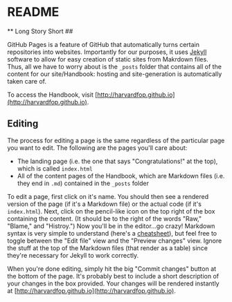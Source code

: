 # README #

** Long Story Short ##

GitHub Pages is a feature of GitHub that automatically turns certain repositories into websites. Importantly for our purposes, it uses [Jekyll](https://help.github.com/articles/using-jekyll-with-pages/) software to allow for easy creation of static sites from Makrdown files. Thus, all we have to worry about is the `_posts` folder that contains all of the content for our site/Handbook: hosting and site-generation is automatically taken care of.

To access the Handbook, visit [http://harvardfop.github.io](http://harvardfop.github.io).

## Editing ##

The process for editing a page is the same regardless of the particular page you want to edit. The following are the pages you'll care about:

- The landing page (i.e. the one that says "Congratulations!" at the top), which is called `index.html`
- All of the content pages of the Handbook, which are Markdown files (i.e. they end in `.md`) contained in the `_posts` folder

To edit a page, first click on it's name. You should then see a rendered version of the page (if it's a Markdown file) or the actual code (if it's `index.html`). Next, click on the pencil-like icon on the top right of the box containing the content. (It should be to the right of the words "Raw," "Blame," and "Histroy.") Now you'll be in the editor...go crazy! Markdown syntax is very simple to understand (here's a [cheatsheet](https://github.com/adam-p/markdown-here/wiki/Markdown-Cheatsheet)), but feel free to toggle between the "Edit file" view and the "Preview changes" view. Ignore the stuff at the top of the Markdown files (that render as a table) since they're necessary for Jekyll to work correctly.

When you're done editing, simply hit the big "Commit changes" button at the bottom of the page. It's probably best to include a short description of your changes in the box provided. Your changes will be rendered instantly at [http://harvardfop.github.io](http://harvardfop.github.io).